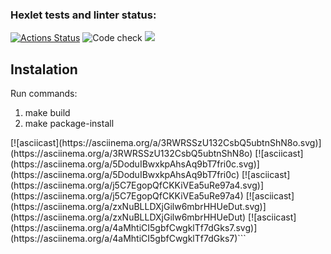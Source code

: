 ### Hexlet tests and linter status:
[![Actions Status](https://github.com/Denisof/python-project-lvl1/workflows/hexlet-check/badge.svg)](https://github.com/Denisof/python-project-lvl1/actions)
![Code check](https://github.com/Denisof/python-project-lvl1/workflows/Code%20check/badge.svg)
<a href="https://codeclimate.com/github/codeclimate/codeclimate/maintainability"><img src="https://api.codeclimate.com/v1/badges/a99a88d28ad37a79dbf6/maintainability" /></a>
<h2>Instalation</h2>
<p>Run commands:</p>
<ol type="1">
  <li>make build</li>
  <li>make package-install</li>
</ol>  
[![asciicast](https://asciinema.org/a/3RWRSSzU132CsbQ5ubtnShN8o.svg)](https://asciinema.org/a/3RWRSSzU132CsbQ5ubtnShN8o)
[![asciicast](https://asciinema.org/a/5DoduIBwxkpAhsAq9bT7fri0c.svg)](https://asciinema.org/a/5DoduIBwxkpAhsAq9bT7fri0c)
[![asciicast](https://asciinema.org/a/j5C7EgopQfCKKiVEa5uRe97a4.svg)](https://asciinema.org/a/j5C7EgopQfCKKiVEa5uRe97a4)
[![asciicast](https://asciinema.org/a/zxNuBLLDXjGilw6mbrHHUeDut.svg)](https://asciinema.org/a/zxNuBLLDXjGilw6mbrHHUeDut)
[![asciicast](https://asciinema.org/a/4aMhtiCI5gbfCwgklTf7dGks7.svg)](https://asciinema.org/a/4aMhtiCI5gbfCwgklTf7dGks7)```